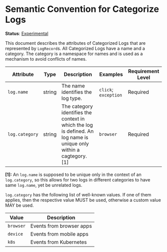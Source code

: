 # Semantic Convention for Categorize Logs

**Status**: [Experimental](../../document-status.md)

This document describes the attributes of Categorized Logs that are represented
by `LogRecord`s. All Categorized Logs have a name and a category. The category
is a namespace for names and is used as a mechanism to avoid conflicts of
names.

<!-- semconv event -->
| Attribute             | Type | Description                                                                                                                  | Examples  | Requirement Level |
|-----------------------|---|------------------------------------------------------------------------------------------------------------------------------|---|---|
| `log.name`            | string | The name identifies the log type.                                                                                            | `click`; `exception` | Required |
| `log.category` | string | The category identifies the context in which the log is defined. An log name is unique only within a cagtegory. [1] | `browser` | Required |

**[1]:** An `log.name` is supposed to be unique only in the context of an
`log.category`, so this allows for two logs in different categories to
have same `log.name`, yet be unrelated logs.

`log.category` has the following list of well-known values. If one of them applies, then the respective value MUST be used, otherwise a custom value MAY be used.

| Value  | Description              |
|---|--------------------------|
| `browser` | Events from browser apps |
| `device` | Events from mobile apps  |
| `k8s` | Events from Kubernetes   |
<!-- endsemconv -->